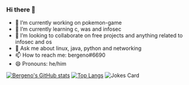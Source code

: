 ### Hi there 👋

- 🔭 I’m currently working on pokemon-game
- 🌱 I’m currently learning c, was and infosec
- 👯 I’m looking to collaborate on free projects and anything related to infosec and os
- 💬 Ask me about linux, java, python and networking
- 📫 How to reach me: bergeno#6690
- 😄 Pronouns: he/him

[![Bergeno's GitHub stats](https://github-readme-stats.vercel.app/api?username=bergeno&show_icons=true&theme=radical)](https://www.youtube.com/watch?v=dQw4w9WgXcQ) 
[![Top Langs](https://github-readme-stats.vercel.app/api/top-langs/?username=bergeno&layout=compact&theme=radical)](https://www.youtube.com/watch?v=dQw4w9WgXcQ)
![Jokes Card](https://readme-jokes.vercel.app/api)
<!--
**bergeno/bergeno** is a ✨ _special_ ✨ repository because its `README.md` (this file) appears on your GitHub profile.



- 🔭 I’m currently working on ...
- 🌱 I’m currently learning c, was and infosec
- 👯 I’m looking to collaborate on free projects and anything related to infosec and os
- 💬 Ask me about linux, java, python and network
- 📫 How to reach me: bergeno#6690
- 😄 Pronouns: he/him
